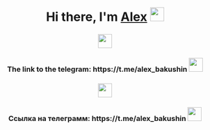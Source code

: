 <h1 align="center">Hi there, I'm <a href="https://daniilshat.ru/" target="_blank">Alex</a> 
<img src="https://github.com/blackcater/blackcater/raw/main/images/Hi.gif" height="32"/></h1>
<h3 align="center"> <img src="https://cdn.icon-icons.com/icons2/230/PNG/256/UnitedStates_US_USA_840_Flag1_26093.png" height="32"/- I am a beginner programmer who speaks the Python programming language. Experience working with the Django framework, as well as participation in the development of various projects, including in the field of web development and data analysis. I have a desire for further professional growth in the field of Python programming.<img src="https://cdn.icon-icons.com/icons2/1508/PNG/512/python_104451.png" height="32"/</h3>
<h3 align="center">The link to the telegram: https://t.me/alex_bakushin <img src="https://cdn.icon-icons.com/icons2/923/PNG/256/telegram_icon-icons.com_72055.png" height="32"/</h3>
<h3 align="center"> <img src="https://cdn.icon-icons.com/icons2/1320/PNG/512/-russia_86889.png" height="32"/- Являюсь начинающим программистом, владеющим языком программирования Python. Опыт работы с фреймворком Django, а также участие в разработке различных проектов, в том числе в области веб-разработки и анализа данных. Имею стремление к дальнейшему профессиональному росту в области программирования на Python.<img src="https://cdn.icon-icons.com/icons2/1508/PNG/512/python_104451.png" height="32"/</h3>
<h3 align="center">Ссылка на телеграмм: https://t.me/alex_bakushin <img src="https://cdn.icon-icons.com/icons2/923/PNG/256/telegram_icon-icons.com_72055.png" height="32"/</h3>
